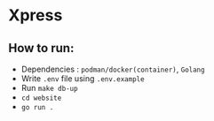 # Xpress

## How to run:

- Dependencies : `podman/docker(container)`, `Golang`
- Write `.env` file using `.env.example`
- Run `make db-up`
- `cd website`
- `go run .`